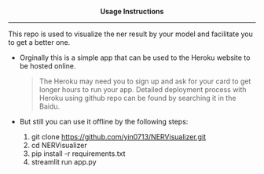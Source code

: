 <p align="center"><strong>Usage Instructions</strong></p>

---

This repo is used to visualize the ner result by your model and facilitate you to get a better one.

- Orginally this is a simple app that can be used to the Heroku website to be hosted online. 
  
  > The Heroku may need you to sign up and ask for your card to get longer hours to run your app. Detailed deployment process with Heroku using github repo can be found by searching it in the Baidu.

- But still you can use it offline by the following steps:
  
  1. git clone https://github.com/yin0713/NERVisualizer.git
  2. cd NERVisualizer
  3. pip install -r requirements.txt
  4. streamlit run app.py
  
  
